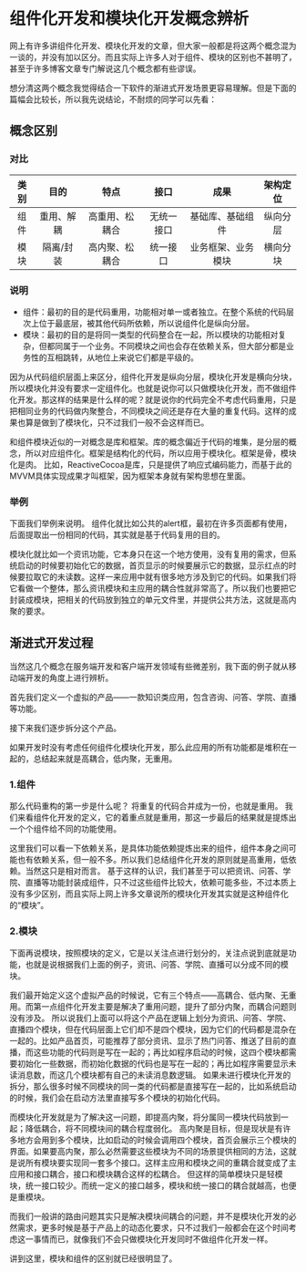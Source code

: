 # 组件化开发和模块化开发概念辨析

网上有许多讲组件化开发、模块化开发的文章，但大家一般都是将这两个概念混为一谈的，并没有加以区分。而且实际上许多人对于组件、模块的区别也不甚明了，甚至于许多博客文章专门解说这几个概念都有些谬误。

想分清这两个概念我觉得结合一下软件的渐进式开发场景更容易理解。但是下面的篇幅会比较长，所以我先说结论，不耐烦的同学可以先看：

## 概念区别
### 对比
| 类别 | 目的 | 特点 | 接口 | 成果 | 架构定位 |
|:---:|:-------:| :------:| :------:| :------:| :------:|
| 组件 | 重用、解耦 | 高重用、松耦合 | 无统一接口 | 基础库、基础组件 | 纵向分层 |
| 模块 | 隔离/封装 | 高内聚、松耦合 | 统一接口 | 业务框架、业务模块 | 横向分块 |

### 说明
- 组件：最初的目的是代码重用，功能相对单一或者独立。在整个系统的代码层次上位于最底层，被其他代码所依赖，所以说组件化是纵向分层。
- 模块：最初的目的是将同一类型的代码整合在一起，所以模块的功能相对复杂，但都同属于一个业务。不同模块之间也会存在依赖关系，但大部分都是业务性的互相跳转，从地位上来说它们都是平级的。

因为从代码组织层面上来区分，组件化开发是纵向分层，模块化开发是横向分块，所以模块化并没有要求一定组件化。也就是说你可以只做模块化开发，而不做组件化开发。那这样的结果是什么样的呢？就是说你的代码完全不考虑代码重用，只是把相同业务的代码做内聚整合，不同模块之间还是存在大量的重复代码。这样的成果也算是做到了模块化，只不过我们一般不会这样而已。

和组件模块近似的一对概念是库和框架。库的概念偏近于代码的堆集，是分层的概念，所以对应组件化。框架是结构化的代码，所以应用于模块化。框架是骨，模块化是肉。
比如，ReactiveCocoa是库，只是提供了响应式编码能力，而基于此的MVVM具体实现成果才叫框架，因为框架本身就有架构思想在里面。

### 举例
下面我们举例来说明。
组件化就比如公共的alert框，最初在许多页面都有使用，后面提取出一份相同的代码，其实就是基于代码复用的目的。

模块化就比如一个资讯功能，它本身只在这一个地方使用，没有复用的需求，但系统启动的时候要初始化它的数据，首页显示的时候要展示它的数据，显示红点的时候要拉取它的未读数。这样一来应用中就有很多地方涉及到它的代码。如果我们将它看做一个整体，那么资讯模块和主应用的耦合性就非常高了。所以我们也要把它封装成模块，把相关的代码放到独立的单元文件里，并提供公共方法，这就是高内聚的要求。

## 渐进式开发过程
当然这几个概念在服务端开发和客户端开发领域有些微差别，我下面的例子就从移动端开发的角度上进行辨析。

首先我们定义一个虚拟的产品——一款知识类应用，包含咨询、问答、学院、直播等功能。

接下来我们逐步拆分这个产品。

如果开发时没有考虑任何组件化模块化开发，那么此应用的所有功能都是堆积在一起的，总结起来就是高耦合，低内聚，无重用。

### 1.组件
那么代码重构的第一步是什么呢？
将重复的代码合并成为一份，也就是重用。
我们来看组件化开发的定义，它的着重点就是重用，那这一步最后的结果就是提炼出一个个组件给不同的功能使用。

这里我们可以看一下依赖关系，是具体功能依赖提炼出来的组件，组件本身之间可能也有依赖关系，但一般不多。所以我们总结组件化开发的原则就是高重用，低依赖。当然这只是相对而言。
基于这样的认识，我们甚至于可以把资讯、问答、学院、直播等功能封装成组件，只不过这些组件比较大，依赖可能多些，不过本质上没有多少区别，而且实际上网上许多文章说所的模块化开发其实就是这种组件化的“模块”。

### 2.模块

下面再说模块，按照模块的定义，它是以关注点进行划分的，关注点说到底就是功能，也就是说根据我们上面的例子，资讯、问答、学院、直播可以分成不同的模块。

我们最开始定义这个虚拟产品的时候说，它有三个特点——高耦合、低内聚、无重用。而第一点组件化开发主要是解决了重用问题，提升了部分内聚，而耦合问题则没有涉及。
所以说我们上面可以将这个产品在逻辑上划分为资讯、问答、学院、直播四个模块，但在代码层面上它们却不是四个模块，因为它们的代码都是混杂在一起的。比如产品首页，可能推荐了部分资讯、显示了热门问答、推送了目前的直播，而这些功能的代码则是写在一起的；再比如程序启动的时候，这四个模块都需要初始化一些数据，而初始化数据的代码也是写在一起的；再比如程序需要显示未读消息数，而这几个模块都有自己的未读消息数逻辑。
如果未进行模块化开发的拆分，那么很多时候不同模块的同一类的代码都是直接写在一起的，比如系统启动的时候，我们会在启动方法里直接写多个模块的初始化代码。

而模块化开发就是为了解决这一问题，即提高内聚，将分属同一模块代码放到一起；降低耦合，将不同模块间的耦合程度弱化。
高内聚是目标，但是现状是有许多地方会用到多个模块，比如启动的时候会调用四个模块，首页会展示三个模块的界面。如果要高内聚，那么必然需要这些模块为不同的场景提供相同的方法，这就是说所有模块要实现同一套多个接口。这样主应用和模块之间的重耦合就变成了主应用和接口耦合，接口和模块耦合这样的松耦合。
但这样的简单模块只是轻模块，统一接口较少。而统一定义的接口越多，模块和统一接口的耦合就越高，也便是重模块。

而我们一般讲的路由问题其实只是解决模块间耦合的问题，并不是模块化开发的必然需求，更多时候是基于产品上的动态化要求，只不过我们一般都会在这个时间考虑这一事情而已，就像我们不会只做模块化开发同时不做组件化开发一样。

讲到这里，模块和组件的区别就已经很明显了。
